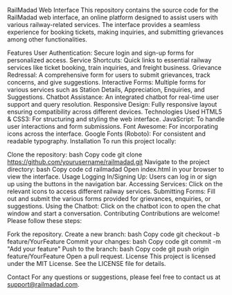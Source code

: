 RailMadad Web Interface
This repository contains the source code for the RailMadad web interface, an online platform designed to assist users with various railway-related services. The interface provides a seamless experience for booking tickets, making inquiries, and submitting grievances among other functionalities.

Features
User Authentication: Secure login and sign-up forms for personalized access.
Service Shortcuts: Quick links to essential railway services like ticket booking, train inquiries, and freight business.
Grievance Redressal: A comprehensive form for users to submit grievances, track concerns, and give suggestions.
Interactive Forms: Multiple forms for various services such as Station Details, Appreciation, Enquiries, and Suggestions.
Chatbot Assistance: An integrated chatbot for real-time user support and query resolution.
Responsive Design: Fully responsive layout ensuring compatibility across different devices.
Technologies Used
HTML5 & CSS3: For structuring and styling the web interface.
JavaScript: To handle user interactions and form submissions.
Font Awesome: For incorporating icons across the interface.
Google Fonts (Roboto): For consistent and readable typography.
Installation
To run this project locally:

Clone the repository:
bash
Copy code
git clone https://github.com/yourusername/railmadad.git
Navigate to the project directory:
bash
Copy code
cd railmadad
Open index.html in your browser to view the interface.
Usage
Logging In/Signing Up: Users can log in or sign up using the buttons in the navigation bar.
Accessing Services: Click on the relevant icons to access different railway services.
Submitting Forms: Fill out and submit the various forms provided for grievances, enquiries, or suggestions.
Using the Chatbot: Click on the chatbot icon to open the chat window and start a conversation.
Contributing
Contributions are welcome! Please follow these steps:

Fork the repository.
Create a new branch:
bash
Copy code
git checkout -b feature/YourFeature
Commit your changes:
bash
Copy code
git commit -m "Add your feature"
Push to the branch:
bash
Copy code
git push origin feature/YourFeature
Open a pull request.
License
This project is licensed under the MIT License. See the LICENSE file for details.

Contact
For any questions or suggestions, please feel free to contact us at support@railmadad.com.
